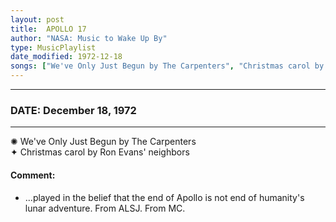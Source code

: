 ```yaml
---
layout: post
title:  APOLLO 17
author: "NASA: Music to Wake Up By"
type: MusicPlaylist
date_modified: 1972-12-18
songs: ["We've Only Just Begun by The Carpenters", "Christmas carol by Ron Evans' neighbors"]
---
```


----
### DATE: December 18, 1972
----
✺ We've Only Just Begun by The Carpenters  &nbsp;<br />
✦ Christmas carol by Ron Evans' neighbors

#### Comment:
* ...played in the belief that the end of Apollo is not end of humanity's lunar adventure. From ALSJ.
From MC.



<br/>
<center>
	<a target="_blank"
	   href="https://twitter.com/intent/tweet?hashtags=Space,NASA,Playlist,NASAWakeupCalls,SpaceProgram&text={{ page.author}}, '{{ page.songs.first }}' {{ page.title }}, {{ page.date | date: '%B %d, %Y' }}. {{ site.url }}{{ page.url }}&via=nasawakeupcalls"><i class="fab fa-twitter" alt="Tweet this page" style="font-size: 1.3em;"></i></a>
	&nbsp; 	<i class="fas fa-user-astronaut" style="font-size: 1.5em;"></i> &nbsp;
    <a type="amzn" search="'We've Only Just Begun by The Carpenters' or 'Christmas carol by Ron Evans' neighbors'" category="popular music">
    <i class="fab fa-amazon" style="font-size: 1.3em;"></i></a>
</center>
